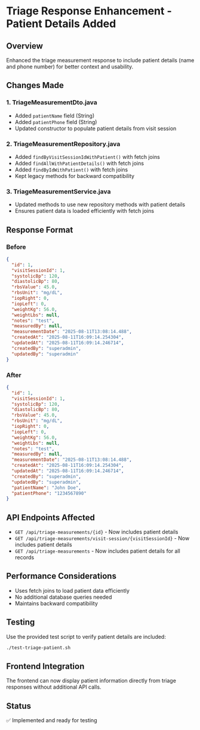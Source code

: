 # Triage Response Enhancement - Patient Details Added

## Overview
Enhanced the triage measurement response to include patient details (name and phone number) for better context and usability.

## Changes Made

### 1. TriageMeasurementDto.java
- Added `patientName` field (String)
- Added `patientPhone` field (String)
- Updated constructor to populate patient details from visit session

### 2. TriageMeasurementRepository.java
- Added `findByVisitSessionIdWithPatient()` with fetch joins
- Added `findAllWithPatientDetails()` with fetch joins  
- Added `findByIdWithPatient()` with fetch joins
- Kept legacy methods for backward compatibility

### 3. TriageMeasurementService.java
- Updated methods to use new repository methods with patient details
- Ensures patient data is loaded efficiently with fetch joins

## Response Format

### Before
```json
{
  "id": 1,
  "visitSessionId": 1,
  "systolicBp": 120,
  "diastolicBp": 80,
  "rbsValue": 45.0,
  "rbsUnit": "mg/dL",
  "iopRight": 0,
  "iopLeft": 0,
  "weightKg": 56.0,
  "weightLbs": null,
  "notes": "test",
  "measuredBy": null,
  "measurementDate": "2025-08-11T13:08:14.488",
  "createdAt": "2025-08-11T16:09:14.254304",
  "updatedAt": "2025-08-11T16:09:14.246714",
  "createdBy": "superadmin",
  "updatedBy": "superadmin"
}
```

### After
```json
{
  "id": 1,
  "visitSessionId": 1,
  "systolicBp": 120,
  "diastolicBp": 80,
  "rbsValue": 45.0,
  "rbsUnit": "mg/dL",
  "iopRight": 0,
  "iopLeft": 0,
  "weightKg": 56.0,
  "weightLbs": null,
  "notes": "test",
  "measuredBy": null,
  "measurementDate": "2025-08-11T13:08:14.488",
  "createdAt": "2025-08-11T16:09:14.254304",
  "updatedAt": "2025-08-11T16:09:14.246714",
  "createdBy": "superadmin",
  "updatedBy": "superadmin",
  "patientName": "John Doe",
  "patientPhone": "1234567890"
}
```

## API Endpoints Affected
- `GET /api/triage-measurements/{id}` - Now includes patient details
- `GET /api/triage-measurements/visit-session/{visitSessionId}` - Now includes patient details
- `GET /api/triage-measurements` - Now includes patient details for all records

## Performance Considerations
- Uses fetch joins to load patient data efficiently
- No additional database queries needed
- Maintains backward compatibility

## Testing
Use the provided test script to verify patient details are included:
```bash
./test-triage-patient.sh
```

## Frontend Integration
The frontend can now display patient information directly from triage responses without additional API calls.

## Status
✅ Implemented and ready for testing
